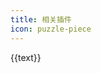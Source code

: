 ```yaml
---
title: 相关插件
icon: puzzle-piece
---
```


<!-- markdownlint-disable -->

<div class="plugins-wrapper">
  <a v-for="{ text, icon, link } in features" class="plugin-item" target="_blank" :href="link">
    <HopeIcon :icon="icon" />
    <div>{{text}}</div>
  </a>
</div>

<script setup lang="ts">
const getLink = (name: string): string =>
  `https://${
    IS_NETLIFY
      ? `${name === "shared" ? name : `plugin-${name}`}.vuejs.press/zh/`
      : `vuepress-theme-hope.${
          IS_GITEE ? "gitee" : "github"
        }.io/v2/${name.replace(/\d+$/, "")}/zh/`
  }`;

const features = [
  {
    text: "自动目录插件",
    icon: "network-wired",
    link: getLink("auto-catalog"),
  },
  {
    text: "博客插件",
    icon: "blog",
    link: getLink("blog2"),
  },
  {
    text: "评论插件",
    icon: "comment",
    link: getLink("comment2"),
  },
  {
    text: "组件库",
    icon: "puzzle-piece",
    link: getLink("components"),
  },
  {
    text: "代码复制插件",
    icon: "copy",
    link: getLink("copy-code2"),
  },
  {
    text: "版权信息插件",
    icon: "copyright",
    link: getLink("copyright2"),
  },
  {
    text: "Feed 插件",
    icon: "rss",
    link: getLink("feed2"),
  },
  {
    text: "LightGallery 插件",
    icon: "image",
    link: getLink("lightgallery"),
  },
  {
    text: "Markdown 增强插件",
    icon: "fab fa-markdown",
    link: getLink("md-enhance"),
  },
  {
    text: "图片预览插件",
    icon: "image",
    link: getLink("photo-swipe"),
  },
  {
    text: "PWA 插件",
    icon: "mobile",
    link: getLink("pwa2"),
  },
  {
    text: "阅读时间插件",
    icon: "book-open",
    link: getLink("reading-time2"),
  },
  {
    text: "移除 PWA 插件",
    icon: "trash-can",
    link: getLink("remove-pwa"),
  },
  {
    text: "重定向插件",
    icon: "fas fa-eject fa-rotate-90",
    link: getLink("redirect"),
  },
  {
    text: "Sass 调色板插件",
    icon: "palette",
    link: getLink("sass-palette"),
  },
  {
    text: "客户端搜索插件",
    icon: "search",
    link: getLink("search-pro"),
  },
  {
    text: "Seo 插件",
    icon: "wrench",
    link: getLink("seo2"),
  },
  {
    text: "VuePress 工具函数",
    icon: "toolbox",
    link: getLink("shared"),
  },
  {
    text: "Sitemap 插件",
    icon: "sitemap",
    link: getLink("sitemap2"),
  },
];
</script>
